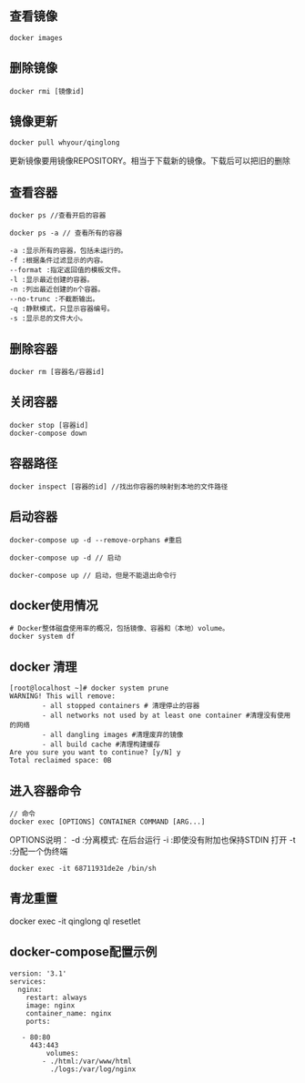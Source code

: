 ## 查看镜像

```
docker images
```

## 删除镜像

```
docker rmi [镜像id]
```

## 镜像更新

```
docker pull whyour/qinglong
```

更新镜像要用镜像REPOSITORY。相当于下载新的镜像。下载后可以把旧的删除

## 查看容器

```
docker ps //查看开启的容器

docker ps -a // 查看所有的容器

-a :显示所有的容器，包括未运行的。
-f :根据条件过滤显示的内容。
--format :指定返回值的模板文件。
-l :显示最近创建的容器。
-n :列出最近创建的n个容器。
--no-trunc :不截断输出。
-q :静默模式，只显示容器编号。
-s :显示总的文件大小。
```

## 删除容器

```
docker rm [容器名/容器id]
```

## 关闭容器

```
docker stop [容器id]
docker-compose down
```

## 容器路径

```
docker inspect [容器的id] //找出你容器的映射到本地的文件路径
```

## 启动容器

```
docker-compose up -d --remove-orphans #重启

docker-compose up -d // 启动

docker-compose up // 启动，但是不能退出命令行
```

## docker使用情况

```
# Docker整体磁盘使用率的概况，包括镜像、容器和（本地）volume。
docker system df
```

## docker 清理

```
[root@localhost ~]# docker system prune
WARNING! This will remove:
        - all stopped containers # 清理停止的容器
        - all networks not used by at least one container #清理没有使用的网络
        - all dangling images #清理废弃的镜像
        - all build cache #清理构建缓存
Are you sure you want to continue? [y/N] y
Total reclaimed space: 0B
```

## 进入容器命令

```
// 命令
docker exec [OPTIONS] CONTAINER COMMAND [ARG...]
```

OPTIONS说明：
-d :分离模式: 在后台运行
-i :即使没有附加也保持STDIN 打开
-t :分配一个伪终端

```
docker exec -it 68711931de2e /bin/sh
```

## 青龙重置 

docker exec -it qinglong ql resetlet

## docker-compose配置示例

```
version: '3.1'
services:
  nginx:
    restart: always
    image: nginx
    container_name: nginx
    ports:

   - 80:80
     443:443
         volumes:
        - ./html:/var/www/html
          ./logs:/var/log/nginx
```




